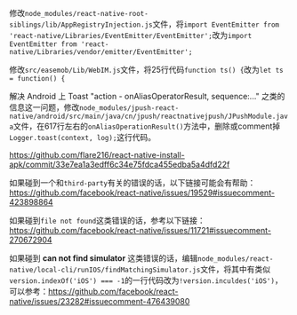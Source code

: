 修改`node_modules/react-native-root-siblings/lib/AppRegistryInjection.js`文件，将`import EventEmitter from 'react-native/Libraries/EventEmitter/EventEmitter';`改为`import EventEmitter from 'react-native/Libraries/vendor/emitter/EventEmitter';`

修改`src/easemob/Lib/WebIM.js`文件，将25行代码`function ts() {`改为`let ts = function() {`

解决 Android 上 Toast "action - onAliasOperatorResult, sequence:..." 之类的信息这一问题，修改`node_modules/jpush-react-native/android/src/main/java/cn/jpush/reactnativejpush/JPushModule.java`文件，在617行左右的`onAliasOperationResult()`方法中，删除或comment掉`Logger.toast(context, log);`这行代码。

https://github.com/flare216/react-native-install-apk/commit/33e7ea1a3edff6c34e75fdca455edba5a4dfd22f

如果碰到一个和`third-party`有关的错误的话，以下链接可能会有帮助：
https://github.com/facebook/react-native/issues/19529#issuecomment-423898864

如果碰到`file not found`这类错误的话，参考以下链接：
https://github.com/facebook/react-native/issues/11721#issuecomment-270672904

如果碰到 **can not find simulator** 这类错误的话，编辑`node_modules/react-native/local-cli/runIOS/findMatchingSimulator.js`文件，将其中有类似`version.indexOf('iOS') === -1`的一行代码改为`!version.inculdes('iOS')`，可以参考：https://github.com/facebook/react-native/issues/23282#issuecomment-476439080
